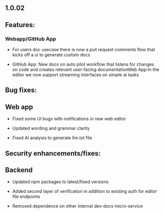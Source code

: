 ## 1.0.02

## Features:

### Webapp/GitHub App

* For users doc usecase there is now a pull request comments flow that kicks off a ui to generate custom docs

* GitHub App: New docs on auto pilot workflow that listens for changes on code and creates relevant user-facing documentationWeb App:In the editor we now support streaming interfaces on simple ai tasks

## Bug fixes:

## Web app

* Fixed some UI bugs with notifications in new web editor

* Updated wording and grammar clarity

* Fixed AI analysis to generate llm.txt file

## Security enhancements/fixes:

## Backend

* Updated npm packages to latest/fixed versions

* Added second layer of verification in addition to existing auth for editor file endpoints

* Removed dependence on other internal dev-docs micro-service
